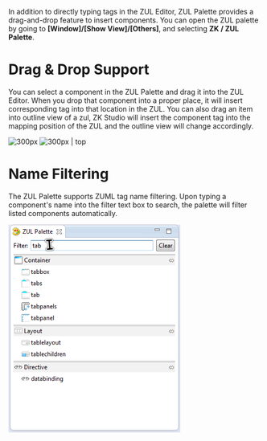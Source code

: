 

In addition to directly typing tags in the ZUL Editor, ZUL Palette
provides a drag-and-drop feature to insert components. You can open the
ZUL palette by going to **\[Window\]/\[Show View\]/\[Others\]**, and
selecting **ZK / ZUL Palette**.

# Drag & Drop Support

You can select a component in the ZUL Palette and drag it into the ZUL
Editor. When you drop that component into a proper place, it will insert
corresponding tag into that location in the ZUL. You can also drag an
item into outline view of a zul, ZK Studio will insert the component tag
into the mapping position of the ZUL and the outline view will change
accordingly.

<div style="width:610px;margin-left:auto;margin-right:auto">

![ 300px](studio-palette-drag-component.png " 300px") ![ 300px \|
top](studio-palette-drop-component.png " 300px | top")

</div>

# Name Filtering

The ZUL Palette supports ZUML tag name filtering. Upon typing a
component's name into the filter text box to search, the palette will
filter listed components automatically.

![](images/studio-palette-filter.png)
